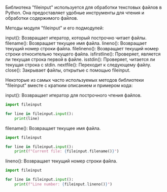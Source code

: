 Библиотека "fileinput" используется для обработки текстовых файлов в Python.
Она предоставляет удобные инструменты для чтения и обработки содержимого файлов.

Методы модуля "fileinput" и его подмодулей:

input(): Возвращает итератор, который построчно читает файлы.
filename(): Возвращает текущее имя файла.
lineno(): Возвращает текущий номер строки файла.
filelineno(): Возвращает текущий номер строки относительно текущего файла.
isfirstline(): Проверяет, является ли текущая строка первой в файле.
isstdin(): Проверяет, читается ли текущая строка с stdin.
nextfile(): Переходит к следующему файлу.
close(): Закрывает файлы, открытые с помощью fileinput.

Некоторые из самых часто используемых методов библиотеки "fileinput" вместе с кратким описанием и примером кода:

input(): Возвращает итератор для построчного чтения файлов.

```python
import fileinput

for line in fileinput.input():
    print(line)
```

filename(): Возвращает текущее имя файла.

```python
import fileinput

for line in fileinput.input():
    print(f"Current file: {fileinput.filename()}")
```

lineno(): Возвращает текущий номер строки файла.

```python
import fileinput

for line in fileinput.input():
    print(f"Line number: {fileinput.lineno()}")
```
